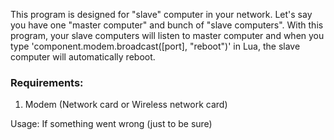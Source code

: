 This program is designed for "slave" computer in your network. Let's say you have one "master computer" and bunch of "slave computers". With this program, your slave computers will listen to master computer and when you type 'component.modem.broadcast([port], "reboot")' in Lua, the slave computer will automatically reboot.

### Requirements:
1.  Modem (Network card or Wireless network card)

Usage: If something went wrong (just to be sure)
